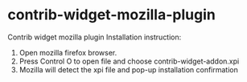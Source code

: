 contrib-widget-mozilla-plugin
=============================

Contrib widget mozilla plugin
Installation instruction:

1. Open mozilla firefox browser.
2. Press Control O to open file and choose contrib-widget-addon.xpi
3. Mozilla will detect the xpi file and pop-up installation confirmation
